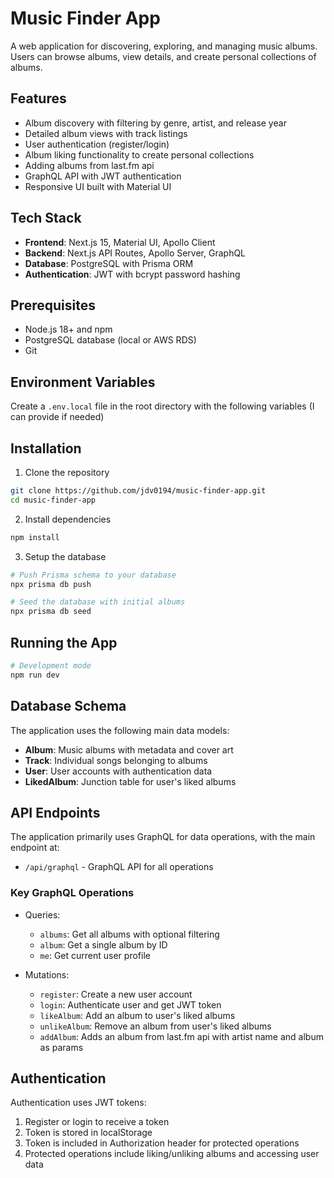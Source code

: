 # Music Finder App

A web application for discovering, exploring, and managing music albums. Users can browse albums, view details, and create personal collections of albums.

## Features

- Album discovery with filtering by genre, artist, and release year
- Detailed album views with track listings
- User authentication (register/login)
- Album liking functionality to create personal collections
- Adding albums from last.fm api
- GraphQL API with JWT authentication
- Responsive UI built with Material UI

## Tech Stack

- **Frontend**: Next.js 15, Material UI, Apollo Client
- **Backend**: Next.js API Routes, Apollo Server, GraphQL
- **Database**: PostgreSQL with Prisma ORM
- **Authentication**: JWT with bcrypt password hashing

## Prerequisites

- Node.js 18+ and npm
- PostgreSQL database (local or AWS RDS)
- Git

## Environment Variables

Create a `.env.local` file in the root directory with the following variables (I can provide if needed)

## Installation

1. Clone the repository

```bash
git clone https://github.com/jdv0194/music-finder-app.git
cd music-finder-app
```

2. Install dependencies

```bash
npm install
```

3. Setup the database

```bash
# Push Prisma schema to your database
npx prisma db push

# Seed the database with initial albums
npx prisma db seed
```

## Running the App

```bash
# Development mode
npm run dev
```

## Database Schema

The application uses the following main data models:

- **Album**: Music albums with metadata and cover art
- **Track**: Individual songs belonging to albums
- **User**: User accounts with authentication data
- **LikedAlbum**: Junction table for user's liked albums

## API Endpoints

The application primarily uses GraphQL for data operations, with the main endpoint at:

- `/api/graphql` - GraphQL API for all operations

### Key GraphQL Operations

- Queries:

  - `albums`: Get all albums with optional filtering
  - `album`: Get a single album by ID
  - `me`: Get current user profile

- Mutations:
  - `register`: Create a new user account
  - `login`: Authenticate user and get JWT token
  - `likeAlbum`: Add an album to user's liked albums
  - `unlikeAlbum`: Remove an album from user's liked albums
  - `addAlbum`: Adds an album from last.fm api with artist name and album as params

## Authentication

Authentication uses JWT tokens:

1. Register or login to receive a token
2. Token is stored in localStorage
3. Token is included in Authorization header for protected operations
4. Protected operations include liking/unliking albums and accessing user data
